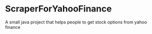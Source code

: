 # ScraperForYahooFinance
A small java project that helps people to get stock options from yahoo finance 
